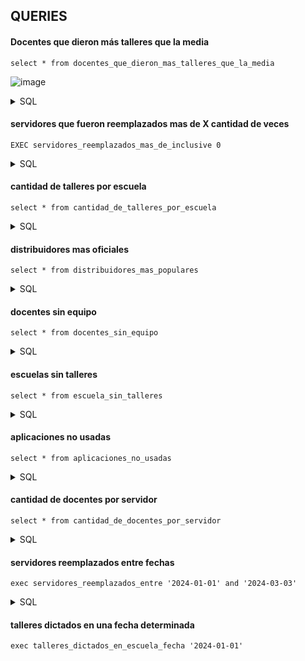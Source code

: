 
## QUERIES
#### Docentes que dieron más talleres que la media
```
select * from docentes_que_dieron_mas_talleres_que_la_media
```
![image](https://github.com/AlejandroMorgante/ConectarIgualdad/assets/30799094/27cf77af-d52d-4643-948a-e2dd75e22fe4)

<details>
<summary>
  SQL
</summary>
  
  ```sql
CREATE VIEW docentes_que_dieron_mas_talleres_que_la_media AS
SELECT d.nombre, COUNT(t.id_taller) as total_talleres FROM docente d 
JOIN escuela_x_taller_x_docente etd ON etd.id_docente = d.id_docente
JOIN taller t ON t.id_taller = etd.id_taller
GROUP BY d.nombre 
HAVING COUNT(t.id_taller) > (
    SELECT COUNT(t.id_taller)/COUNT(d.id_docente) FROM docente d 
    JOIN escuela_x_taller_x_docente etd ON etd.id_docente = d.id_docente
    JOIN taller t ON t.id_taller = etd.id_taller
)
  ```
</details>

#### servidores que fueron reemplazados mas de X cantidad de veces
```
EXEC servidores_reemplazados_mas_de_inclusive 0
```
<details>
<summary>
  SQL
</summary>
  
  ```sql
CREATE PROCEDURE servidores_reemplazados_mas_de_inclusive 
  @cantidad INT
AS
BEGIN
    SELECT s.id_servidor, s.ip, s.nombre, COUNT(r.id_servidor_reemplazado) as veces_reemplazado FROM servidor s 
    JOIN reemplazo r on r.id_servidor_reemplazado = s.id_servidor
    GROUP BY s.id_servidor, s.ip, s.nombre 
    HAVING COUNT(r.id_servidor_reemplazado) >= @cantidad
END
  ```
</details>

#### cantidad de talleres por escuela 
```
select * from cantidad_de_talleres_por_escuela
```
<details>
<summary>
  SQL
</summary>
  
  ```sql
  CREATE VIEW docentes_que_dieron_mas_talleres_que_la_media AS
SELECT d.nombre, COUNT(t.id_taller) as total_talleres FROM docente d 
JOIN escuela_x_taller_x_docente etd ON etd.id_docente = d.id_docente
JOIN taller t ON t.id_taller = etd.id_taller
GROUP BY d.nombre 
HAVING COUNT(t.id_taller) > (
    SELECT COUNT(t.id_taller)/COUNT(d.id_docente) FROM docente d 
    JOIN escuela_x_taller_x_docente etd ON etd.id_docente = d.id_docente
    JOIN taller t ON t.id_taller = etd.id_taller
)
  ```
</details>

#### distribuidores mas oficiales
```
select * from distribuidores_mas_populares
```

<details>
<summary>
  SQL
</summary>
  
  ```sql
  CREATE VIEW docentes_que_dieron_mas_talleres_que_la_media AS
SELECT d.nombre, COUNT(t.id_taller) as total_talleres FROM docente d 
JOIN escuela_x_taller_x_docente etd ON etd.id_docente = d.id_docente
JOIN taller t ON t.id_taller = etd.id_taller
GROUP BY d.nombre 
HAVING COUNT(t.id_taller) > (
    SELECT COUNT(t.id_taller)/COUNT(d.id_docente) FROM docente d 
    JOIN escuela_x_taller_x_docente etd ON etd.id_docente = d.id_docente
    JOIN taller t ON t.id_taller = etd.id_taller
)
  ```
</details>

#### docentes sin equipo
```
select * from docentes_sin_equipo
```

<details>
<summary>
  SQL
</summary>
  
  ```sql
  CREATE VIEW docentes_que_dieron_mas_talleres_que_la_media AS
SELECT d.nombre, COUNT(t.id_taller) as total_talleres FROM docente d 
JOIN escuela_x_taller_x_docente etd ON etd.id_docente = d.id_docente
JOIN taller t ON t.id_taller = etd.id_taller
GROUP BY d.nombre 
HAVING COUNT(t.id_taller) > (
    SELECT COUNT(t.id_taller)/COUNT(d.id_docente) FROM docente d 
    JOIN escuela_x_taller_x_docente etd ON etd.id_docente = d.id_docente
    JOIN taller t ON t.id_taller = etd.id_taller
)
  ```
</details>

#### escuelas sin talleres
```
select * from escuela_sin_talleres
```

<details>
<summary>
  SQL
</summary>
  
  ```sql
  CREATE VIEW docentes_que_dieron_mas_talleres_que_la_media AS
SELECT d.nombre, COUNT(t.id_taller) as total_talleres FROM docente d 
JOIN escuela_x_taller_x_docente etd ON etd.id_docente = d.id_docente
JOIN taller t ON t.id_taller = etd.id_taller
GROUP BY d.nombre 
HAVING COUNT(t.id_taller) > (
    SELECT COUNT(t.id_taller)/COUNT(d.id_docente) FROM docente d 
    JOIN escuela_x_taller_x_docente etd ON etd.id_docente = d.id_docente
    JOIN taller t ON t.id_taller = etd.id_taller
)
  ```
</details>

#### aplicaciones no usadas
```
select * from aplicaciones_no_usadas
```

<details>
<summary>
  SQL
</summary>
  
  ```sql
  CREATE VIEW docentes_que_dieron_mas_talleres_que_la_media AS
SELECT d.nombre, COUNT(t.id_taller) as total_talleres FROM docente d 
JOIN escuela_x_taller_x_docente etd ON etd.id_docente = d.id_docente
JOIN taller t ON t.id_taller = etd.id_taller
GROUP BY d.nombre 
HAVING COUNT(t.id_taller) > (
    SELECT COUNT(t.id_taller)/COUNT(d.id_docente) FROM docente d 
    JOIN escuela_x_taller_x_docente etd ON etd.id_docente = d.id_docente
    JOIN taller t ON t.id_taller = etd.id_taller
)
  ```
</details>

#### cantidad de docentes por servidor
```
select * from cantidad_de_docentes_por_servidor
```

<details>
<summary>
  SQL
</summary>
  
  ```sql
  CREATE VIEW docentes_que_dieron_mas_talleres_que_la_media AS
SELECT d.nombre, COUNT(t.id_taller) as total_talleres FROM docente d 
JOIN escuela_x_taller_x_docente etd ON etd.id_docente = d.id_docente
JOIN taller t ON t.id_taller = etd.id_taller
GROUP BY d.nombre 
HAVING COUNT(t.id_taller) > (
    SELECT COUNT(t.id_taller)/COUNT(d.id_docente) FROM docente d 
    JOIN escuela_x_taller_x_docente etd ON etd.id_docente = d.id_docente
    JOIN taller t ON t.id_taller = etd.id_taller
)
  ```
</details>

#### servidores reemplazados entre fechas 
```
exec servidores_reemplazados_entre '2024-01-01' and '2024-03-03'
```

<details>
<summary>
  SQL
</summary>
  
  ```sql
  CREATE VIEW docentes_que_dieron_mas_talleres_que_la_media AS
SELECT d.nombre, COUNT(t.id_taller) as total_talleres FROM docente d 
JOIN escuela_x_taller_x_docente etd ON etd.id_docente = d.id_docente
JOIN taller t ON t.id_taller = etd.id_taller
GROUP BY d.nombre 
HAVING COUNT(t.id_taller) > (
    SELECT COUNT(t.id_taller)/COUNT(d.id_docente) FROM docente d 
    JOIN escuela_x_taller_x_docente etd ON etd.id_docente = d.id_docente
    JOIN taller t ON t.id_taller = etd.id_taller
)
  ```
</details>

#### talleres dictados en una fecha determinada
```
exec talleres_dictados_en_escuela_fecha '2024-01-01'
```
